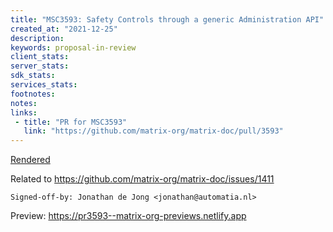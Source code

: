 ```yaml
---
title: "MSC3593: Safety Controls through a generic Administration API"
created_at: "2021-12-25"
description:
keywords: proposal-in-review
client_stats:
server_stats:
sdk_stats:
services_stats:
footnotes:
notes:
links:
 - title: "PR for MSC3593"
   link: "https://github.com/matrix-org/matrix-doc/pull/3593"
---
```

[Rendered](https://github.com/ShadowJonathan/matrix-doc/blob/admin-safety-controls/proposals/3593-admin-safety-controls.md)

Related to https://github.com/matrix-org/matrix-doc/issues/1411

`Signed-off-by: Jonathan de Jong <jonathan@automatia.nl>`
















<!-- Replace -->
Preview: https://pr3593--matrix-org-previews.netlify.app
<!-- Replace -->

